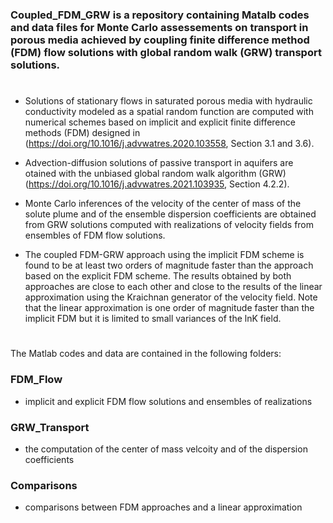 ### Coupled_FDM_GRW  is a repository containing Matalb codes and data files for Monte Carlo assessements on transport in porous media achieved by coupling finite difference method (FDM) flow solutions with global random walk (GRW) transport solutions.
#
- Solutions of stationary flows in saturated porous media with hydraulic conductivity modeled as a spatial random function are computed with numerical schemes based on implicit and explicit finite difference methods (FDM) designed in (https://doi.org/10.1016/j.advwatres.2020.103558, Section 3.1 and 3.6).

- Advection-diffusion solutions of passive transport in aquifers are otained with the unbiased global random walk algorithm (GRW) (https://doi.org/10.1016/j.advwatres.2021.103935, Section 4.2.2).

- Monte Carlo inferences of the velocity of the center of mass of the solute plume and of the ensemble dispersion coefficients are obtained from GRW solutions computed with realizations of velocity fields from ensembles of FDM flow solutions.

- The coupled FDM-GRW approach using the implicit FDM scheme is found to be at least two orders of magnitude faster than the approach based on the explicit FDM scheme. The results obtained by both approaches are close to each other and close to the results of the linear approximation using the Kraichnan generator of the velocity field. Note that the linear approximation is one order of magnitude faster than the implicit FDM but it is limited to small variances of the lnK field.
#
The Matlab codes and data are contained in the following folders:
### FDM_Flow
- implicit and explicit FDM flow solutions and ensembles of realizations
### GRW_Transport
- the computation of the center of mass velcoity and of the dispersion coefficients
### Comparisons
- comparisons between FDM approaches and a linear approximation
